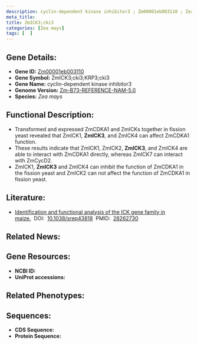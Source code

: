 ```yaml
---
description: cyclin-dependent kinase inhibitor3 ; Zm00001eb003110 ; Zea mays
meta_title:
title: ZmICK3;cki3
categories: [Zea mays]
tags: [  ]
---
```


## Gene Details:
- **Gene ID:**	[Zm00001eb003110]()
- **Gene Symbol:** ZmICK3;cki3;KRP3;cki3
- **Gene Name:** cyclin-dependent kinase inhibitor3
- **Genome Version:** [Zm-B73-REFERENCE-NAM-5.0]()
- **Species:** *Zea mays*

## Functional Description:
   - Transformed and expressed ZmCDKA1 and ZmICKs together in fission yeast revealed that ZmICK1, **ZmICK3**, and ZmICK4 can affect ZmCDKA1 function.
   - These results indicate that ZmICK1, ZmICK2, **ZmICK3**, and ZmICK4 are able to interact with ZmCDKA1 directly, whereas ZmICK7 can interact with ZmCycD2.
   - ZmICK1, **ZmICK3** and ZmICK4 can inhibit the function of ZmCDKA1 in the fission yeast and ZmICK2 can not affect the function of ZmCDKA1 in fission yeast.

## Literature:
   - [Identification and functional analysis of the ICK gene family in maize.]( https://www.nature.com/articles/srep43818)&nbsp;&nbsp;DOI:&nbsp;&nbsp;[10.1038/srep43818](https://www.nature.com/articles/srep43818)&nbsp;&nbsp;PMID:&nbsp;&nbsp;[28262730](https://pubmed.ncbi.nlm.nih.gov/28262730/)

## Related News:

## Gene Resources:
- **NCBI ID:** [](https://www.ncbi.nlm.nih.gov/gene/?term=)
- **UniProt accessions:** [](https://www.uniprot.org/uniprotkb//entry)

## Related Phenotypes:


## Sequences:
- **CDS Sequence:**
- **Protein Sequence:**
